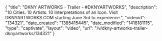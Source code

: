 {
    "title": "DKNY ARTWORKS - Trailer - #DKNYARTWORKS",
    "description": "10 Cities. 10 Artists. 10 Interpretations of an Icon. Visit DKNYARTWORKS.COM starting June 3rd to experience.",
    "videoid": "134321",
    "date_created": "1385415445",
    "date_modified": "1418181115",
    "type": "captivate",
    "layout": "video",
    "url": "\/v\/dkny-artworks-trailer-dknyartworks\/134321"
}